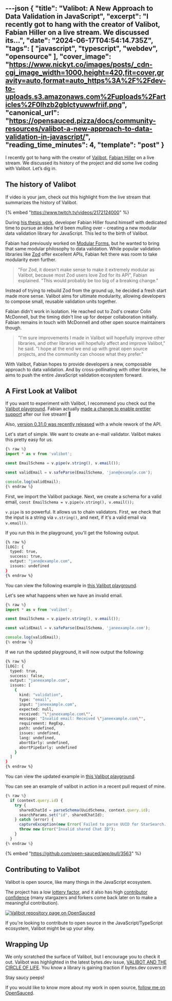 ---json
{
  "title": "Valibot: A New Approach to Data Validation in JavaScript",
  "excerpt": "I recently got to hang with the creator of Valibot, Fabian Hiller on a live stream. We discussed its...",
  "date": "2024-06-17T04:54:14.735Z",
  "tags": [
    "javascript",
    "typescript",
    "webdev",
    "opensource"
  ],
  "cover_image": "https://www.nickyt.co/images/posts/_cdn-cgi_image_width=1000,height=420,fit=cover,gravity=auto,format=auto_https%3A%2F%2Fdev-to-uploads.s3.amazonaws.com%2Fuploads%2Farticles%2F0lhzb2gblctyuwwfriif.png",
  "canonical_url": "https://opensauced.pizza/docs/community-resources/valibot-a-new-approach-to-data-validation-in-javascript/",
  "reading_time_minutes": 4,
  "template": "post"
}
---

I recently got to hang with the creator of [Valibot](https://valibot.dev/), [Fabian Hiller](https://megalink.io/fabian) on a live stream. We discussed its history of the project and did some live coding with Valibot. Let’s dig in.

## The history of Valibot

If video is your jam, check out this highlight from the live stream that summarizes the history of Valibot.

{% embed "https://www.twitch.tv/videos/2172124000" %}

During [his thesis work](https://valibot.dev/thesis.pdf), developer Fabian Hiller found himself with dedicated time to pursue an idea he'd been mulling over - creating a new modular data validation library for JavaScript. This led to the birth of Valibot.

Fabian had previously worked on [Modular Forms](https://modularforms.dev/), but he wanted to bring that same modular philosophy to data validation. While popular validation libraries like [Zod](https://zod.dev/) offer excellent APIs, Fabian felt there was room to take modularity even further.

> "For Zod, it doesn't make sense to make it extremely modular as Valibot, because most Zod users love Zod for its API", Fabian explained. "This would probably be too big of a breaking change."

Instead of trying to rebuild Zod from the ground up, he decided a fresh start made more sense. Valibot aims for ultimate modularity, allowing developers to compose small, reusable validation units together.

Fabian didn't work in isolation. He reached out to Zod's creator Colin McDonnell, but the timing didn't line up for deeper collaboration initially. Fabian remains in touch with McDonnell and other open source maintainers though.

> "I'm sure improvements I made in Valibot will hopefully improve other libraries, and other libraries will hopefully affect and improve Valibot," he said. "I hope at the end we end up with great open source projects, and the community can choose what they prefer."

With Valibot, Fabian hopes to provide developers a new, composable approach to data validation. And by cross-pollinating with other libraries, he aims to push the entire JavaScript validation ecosystem forward.

## A First Look at Valibot

If you want to experiment with Valibot, I recommend you check out the [Valibot playground](https://valibot.dev/playground/). Fabian actually [made a change to enable prettier support](https://x.com/FabianHiller/status/1801975870917087644) after our live stream! 🤩

Also, [version 0.31.0 was recently released](https://valibot.dev/blog/valibot-v0.31.0-is-finally-available/) with a whole rework of the API.

Let's start of simple. We want to create an e-mail validator. Valibot makes this pretty easy for us.

```typescript
{% raw %}
import * as v from 'valibot';

const EmailSchema = v.pipe(v.string(), v.email());

const validEmail = v.safeParse(EmailSchema, 'jane@example.com');

console.log(validEmail);
{% endraw %}
```

First, we import the Valibot package. Next, we create a schema for a valid email, `const EmailSchema = v.pipe(v.string(), v.email());`

`v.pipe` is so powerful. It allows us to chain validators. First, we check that the input is a string via `v.string()`, and next, if it's a valid email via `v.email()`.

If you run this in the playground, you'll get the following output.

```bash
{% raw %}
[LOG]: {
  typed: true,
  success: true,
  output: "jane@example.com",
  issues: undefined
}
{% endraw %}
```

You can view the following example in [this Valibot playground](https://valibot.dev/playground/?code=JYWwDg9gTgLgBAKjgQwM5wG5wGZQiOAcg2QBtgAjCGQgbgCh6BjCAO1XgFERlhSBlJgAsApjzgBeTADowwMCIAUGaRyjBWAc0UBKADQyxvUrp0NmbDpjLAAJt2OSZqZNhEAFZFFRKHfQaI8BoQAVsisIgACIgAeyOCkItIsIIRmjCzsEInSpBDaJOT2PHzpQA).

Let's see what happens when we have an invalid email.

```typescript
{% raw %}
import * as v from 'valibot';

const EmailSchema = v.pipe(v.string(), v.email());

const validEmail = v.safeParse(EmailSchema, 'janeexample.com');

console.log(validEmail);
{% endraw %}
```

If we run the updated playground, it will now output the following:

```bash
{% raw %}
[LOG]: {
  typed: true,
  success: false,
  output: "janeexample.com",
  issues: [
    {
      kind: "validation",
      type: "email",
      input: "janeexample.com",
      expected: null,
      received: "\"janeexample.com\"",
      message: "Invalid email: Received \"janeexample.com\"",
      requirement: RegExp,
      path: undefined,
      issues: undefined,
      lang: undefined,
      abortEarly: undefined,
      abortPipeEarly: undefined
    }
  ]
}
{% endraw %}
```

You can view the updated example in [this Valibot playground](https://valibot.dev/playground/?code=JYWwDg9gTgLgBAKjgQwM5wG5wGZQiOAcg2QBtgAjCGQgbgCh6BjCAO1XgFERlhSBlJgAsApjzgBeTADowwMCIAUGaRyjBWAc0UBKADQyxvUrp0NmbDpjLAAJt2OSZqZNhEAFZFFRKHfQaI8BoQAVsisIiIAHsjgpCLSLCCEZows7BDx0qQQ2iTk9jx8qUA).

You can see an example of valibot in action in a recent pull request of mine.

```typescript
{% raw %}
  if (context.query.id) {
    try {
      sharedChatId = parseSchema(UuidSchema, context.query.id);
      searchParams.set("id", sharedChatId);
    } catch (error) {
      captureException(new Error(`Failed to parse UUID for StarSearch. UUID: ${sharedChatId}`, { cause: error }));
      throw new Error("Invalid shared Chat ID");
    }
  }
{% endraw %}
```

{% embed "https://github.com/open-sauced/app/pull/3563" %}

## Contributing to Valibot

Valibot is open source, like many things in the JavaScript ecosystem.

The project has a low [lottery factor](https://opensauced.pizza/blog/Understanding-the-Lottery-Factor), and it also has high [contributor confidence](https://opensauced.pizza/docs/features/repo-pages/#insights-into-contributor-confidence) (many stargazers and forkers come back later on to make a meaningful contribution).

[![Valibot repository page on OpenSauced](https://www.nickyt.co/images/posts/_uploads_articles_qf7pw9laidwspqzqu59t.png)](https://app.opensauced.pizza/s/fabian-hiller/valibot)

If you're looking to contribute to open source in the JavaScript/TypeScript ecosystem, Valibot might be up your alley.

## Wrapping Up

We only scratched the surface of Valibot, but I encourage you to check it out. Valibot was highlighted in the latest bytes.dev issue, [VALIBOT AND THE CIRCLE OF LIFE](https://bytes.dev/archives/297). You know a library is gaining traction if bytes.dev covers it!

Stay saucy peeps!

If you would like to know more about my work in open source, [follow me on OpenSauced](https://oss.fyi/nickytonline).
